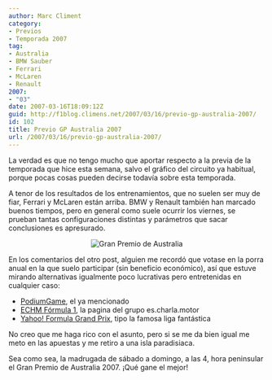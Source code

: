```yaml
---
author: Marc Climent
category:
- Previos
- Temporada 2007
tag:
- Australia
- BMW Sauber
- Ferrari
- McLaren
- Renault
2007:
- "03"
date: 2007-03-16T18:09:12Z
guid: http://f1blog.climens.net/2007/03/16/previo-gp-australia-2007/
id: 102
title: Previo GP Australia 2007
url: /2007/03/16/previo-gp-australia-2007/
---
```


La verdad es que no tengo mucho que aportar respecto a la previa de la temporada que hice esta semana, salvo el gráfico del circuito ya habitual, porque pocas cosas pueden decirse todavía sobre esta temporada.

A tenor de los resultados de los entrenamientos, que no suelen ser muy de fiar, Ferrari y McLaren están arriba. BMW y Renault también han marcado buenos tiempos, pero en general como suele ocurrir los viernes, se prueban tantas configuraciones distintas y parámetros que sacar conclusiones es apresurado.

<p align="center">
  <img src="http://f1blog.climens.net/files/2007/03/australia1.png" alt="Gran Premio de Australia" />
</p>

En los comentarios del otro post, alguien me recordó que votase en la porra anual en la que suelo participar (sin beneficio económico), así que estuve mirando alternativas igualmente poco lucrativas pero entretenidas en cualquier caso:

  * [PodiumGame](http://www.podiumgame.com/PodiumGame/), el ya mencionado
  * [ECHM Fórmula 1](http://formula1.escharlamotor.org/), la pagina del grupo es.charla.motor
  * [Yahoo! Formula Grand Prix](http://es.f1.fantasysports.yahoo.com/), tipo la famosa liga fantástica

No creo que me haga rico con el asunto, pero si se me da bien igual me meto en las apuestas y me retiro a una isla paradisiaca.

Sea como sea, la madrugada de sábado a domingo, a las 4, hora peninsular el Gran Premio de Australia 2007. ¡Qué gane el mejor!